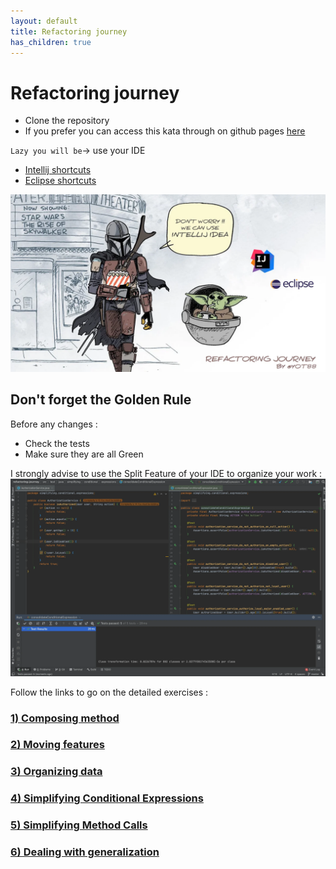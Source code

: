 ```yaml
---
layout: default
title: Refactoring journey
has_children: true
---
```


# Refactoring journey

* Clone the repository
* If you prefer you can access this kata through on github pages [here](https://ythirion.github.io/refactoring-journey/)

`Lazy you will be`-> use your IDE
* [Intellij shortcuts](https://resources.jetbrains.com/storage/products/intellij-idea/docs/IntelliJIDEA_ReferenceCard.pdf)
* [Eclipse shortcuts](https://www.eclipse.org/getting_started/content/eclipse-ide-keybindings.pdf)

![refactoring-journey](img/refactoring-journey.webp)

## Don't forget the Golden Rule 
Before any changes :
* Check the tests
* Make sure they are all Green

I strongly advise to use the Split Feature of your IDE to organize your work :  
![refactoring-journey](img/split-screen.webp)


Follow the links to go on the detailed exercises :
### [1) Composing method](journey/1-composing-method.md)
### [2) Moving features](journey/2-moving-features.md)
### [3) Organizing data](journey/3-organizing-data.md)
### [4) Simplifying Conditional Expressions](journey/4-simplifying-conditional-expressions.md)
### [5) Simplifying Method Calls](journey/5-simplifying-method-calls.md)
### [6) Dealing with generalization](journey/6-dealing-with-generalization.md)

